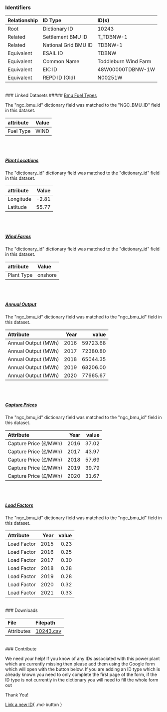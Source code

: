 ### Identifiers

| Relationship   | ID Type              | ID(s)                |
|:---------------|:---------------------|:---------------------|
| Root           | Dictionary ID        | 10243                |
| Related        | Settlement BMU ID    | T_TDBNW-1            |
| Related        | National Grid BMU ID | TDBNW-1              |
| Equivalent     | ESAIL ID             | TDBNW                |
| Equivalent     | Common Name          | Toddleburn Wind Farm |
| Equivalent     | EIC ID               | 48W00000TDBNW-1W     |
| Equivalent     | REPD ID (Old)        | N00251W              |

<br>
### Linked Datasets
##### <a href="https://osuked.github.io/Power-Station-Dictionary/datasets/bmu-fuel-types">Bmu Fuel Types</a>



The "ngc_bmu_id" dictionary field was matched to the "NGC_BMU_ID" field in this dataset.

| attribute   | Value   |
|:------------|:--------|
| Fuel Type   | WIND    |

<br><br>
##### <a href="https://osuked.github.io/Power-Station-Dictionary/datasets/plant-locations">Plant Locations</a>



The "dictionary_id" dictionary field was matched to the "dictionary_id" field in this dataset.

| attribute   |   Value |
|:------------|--------:|
| Longitude   |   -2.81 |
| Latitude    |   55.77 |

<br><br>
##### <a href="https://osuked.github.io/Power-Station-Dictionary/datasets/wind-farms">Wind Farms</a>



The "dictionary_id" dictionary field was matched to the "dictionary_id" field in this dataset.

| attribute   | Value   |
|:------------|:--------|
| Plant Type  | onshore |

<br><br>
##### <a href="https://osuked.github.io/Power-Station-Dictionary/datasets/annual-output">Annual Output</a>



The "ngc_bmu_id" dictionary field was matched to the "ngc_bmu_id" field in this dataset.

| Attribute           |   Year |    value |
|:--------------------|-------:|---------:|
| Annual Output (MWh) |   2016 | 59723.68 |
| Annual Output (MWh) |   2017 | 72380.80 |
| Annual Output (MWh) |   2018 | 65044.35 |
| Annual Output (MWh) |   2019 | 68206.00 |
| Annual Output (MWh) |   2020 | 77665.67 |

<br><br>
##### <a href="https://osuked.github.io/Power-Station-Dictionary/datasets/capture-prices">Capture Prices</a>



The "ngc_bmu_id" dictionary field was matched to the "ngc_bmu_id" field in this dataset.

| Attribute             |   Year |   value |
|:----------------------|-------:|--------:|
| Capture Price (£/MWh) |   2016 |   37.02 |
| Capture Price (£/MWh) |   2017 |   43.97 |
| Capture Price (£/MWh) |   2018 |   57.69 |
| Capture Price (£/MWh) |   2019 |   39.79 |
| Capture Price (£/MWh) |   2020 |   31.67 |

<br><br>
##### <a href="https://osuked.github.io/Power-Station-Dictionary/datasets/load-factors">Load Factors</a>



The "ngc_bmu_id" dictionary field was matched to the "ngc_bmu_id" field in this dataset.

| Attribute   |   Year |   value |
|:------------|-------:|--------:|
| Load Factor |   2015 |    0.23 |
| Load Factor |   2016 |    0.25 |
| Load Factor |   2017 |    0.30 |
| Load Factor |   2018 |    0.28 |
| Load Factor |   2019 |    0.28 |
| Load Factor |   2020 |    0.32 |
| Load Factor |   2021 |    0.33 |


<br>
### Downloads


| File       | Filepath                                                                              |
|:-----------|:--------------------------------------------------------------------------------------|
| Attributes | [10243.csv](https://osuked.github.io/Power-Station-Dictionary/object_attrs/10243.csv) |


<br>
### Contribute

We need your help! If you know of any IDs associated with this power plant which are currently missing then please add them using the Google form which will open with the button below. If you are adding an ID type which is already known you need to only complete the first page of the form, if the ID type is not currently in the dictionary you will need to fill the whole form out

Thank You!

[Link a new ID](https://docs.google.com/forms/d/e/1FAIpQLSc5jRsQ7NgiLLXbwo9PUdwTQyuqbRwThltG56-o6NVSe7E_nw/viewform?usp=pp_url&entry.251912331=10243){ .md-button }